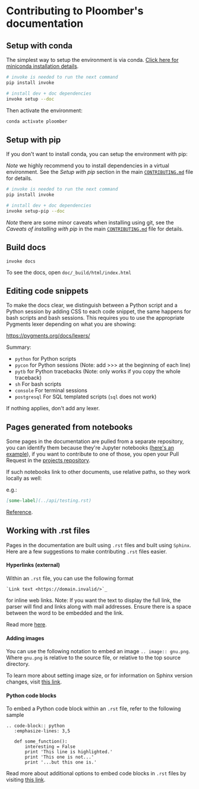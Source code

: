 # Contributing to Ploomber's documentation

## Setup with conda

The simplest way to setup the environment is via conda. [Click here for miniconda installation details](https://docs.conda.io/en/latest/miniconda.html).


```sh
# invoke is needed to run the next command
pip install invoke

# install dev + doc dependencies
invoke setup --doc
```

Then activate the environment:

```sh
conda activate ploomber
```

## Setup with pip

If you don't want to install conda, you can setup the environment with pip:

*Note* we highly recommend you to install dependencies in a virtual environment. See the *Setup with pip* section in the main [`CONTRIBUTING.md`](../CONTRIBUTING.md) file for details.

```sh
# invoke is needed to run the next command
pip install invoke

# install dev + doc dependencies
invoke setup-pip --doc
```

*Note* there are some minor caveats when installing using git, see the *Caveats of installing with pip* in the main [`CONTRIBUTING.md`](../CONTRIBUTING.md) file for details.

## Build docs

```
invoke docs
```

To see the docs, open `doc/_build/html/index.html`


## Editing code snippets

To make the docs clear, we distinguish between a Python script and a Python
session by adding CSS to each code snippet, the same happens for bash
scripts and bash sessions. This requires you to use the appropriate Pygments
lexer depending on what you are showing:

https://pygments.org/docs/lexers/

Summary:
* `python` for Python scripts
* `pycon` for Python sessions (Note: add >>> at the beginning of each line)
* `pytb` for Python tracebacks (Note: only works if you copy the whole traceback)
* `sh` For bash scripts
* `console` For terminal sessions
* `postgresql` For SQL templated scripts (`sql` does not work)

If nothing applies, don't add any lexer.

## Pages generated from notebooks

Some pages in the documentation are pulled from a separate repository, you can identify them because they're Jupyter notebooks ([here's an example](https://docs.ploomber.io/en/latest/get-started/first-pipeline.html)), if you want to contribute to one of those, you open your Pull Request in the [projects repository](https://github.com/ploomber/projects).

If such notebooks link to other documents, use relative paths, so they work locally as well:

e.g.:

```md
[some-label](../api/testing.rst)
```

[Reference](https://nbsphinx.readthedocs.io/en/0.7.1/markdown-cells.html#Links-to-*.rst-Files-(and-Other-Sphinx-Source-Files)).

## Working with .rst files

Pages in the documentation are built using `.rst` files and built using `Sphinx`. Here are a few suggestions to make
contributing `.rst` files easier. 

#### Hyperlinks (external)

Within an `.rst` file, you can use the following format 

    `Link text <https://domain.invalid/>`_ 
    
for inline web links. Note: If you want the text to display the full link, the parser will find and links along with 
mail addresses. Ensure there is a space between the word to be embedded and the link.

Read more [here](https://www.sphinx-doc.org/en/master/usage/restructuredtext/basics.html#hyperlinks).

#### Adding images

You can use the following notation to embed an image `.. image:: gnu.png`.  Where `gnu.png` is relative to the source file, 
or relative to the top source directory. 

To learn more about setting image size, or for information on Sphinx version changes, visit [this link](https://www.sphinx-doc.org/en/master/usage/restructuredtext/basics.html#images).

#### Python code blocks

To embed a Python code block within an `.rst` file, refer to the following sample

```
.. code-block:: python
   :emphasize-lines: 3,5

   def some_function():
       interesting = False
       print 'This line is highlighted.'
       print 'This one is not...'
       print '...but this one is.'
```

Read more about additional options to embed code blocks in `.rst` files by visiting [this link](https://www.sphinx-doc.org/en/master/usage/restructuredtext/directives.html#showing-code-examples).



